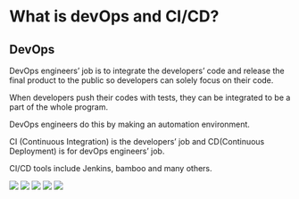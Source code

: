
# What is devOps and CI/CD?

## DevOps
DevOps engineers’ job is to integrate the developers’ code and release the final product to the public so developers can solely focus on their code.

When developers push their codes with tests, they can be integrated to be a part of the whole program.

DevOps engineers do this by making an automation environment.

CI (Continuous Integration) is the developers’ job and CD(Continuous Deployment) is for devOps engineers’ job.

CI/CD tools include Jenkins, bamboo and many others.

![](https://img1.daumcdn.net/thumb/R1280x0/?scode=mtistory2&fname=https%3A%2F%2Fblog.kakaocdn.net%2Fdn%2FbGXdIT%2FbtqI9GkH3wP%2F5Qx2zLKYRxsYWLSoS6KH3K%2Fimg.png)
![](https://img1.daumcdn.net/thumb/R1280x0/?scode=mtistory2&fname=https%3A%2F%2Fblog.kakaocdn.net%2Fdn%2FeeSLmu%2FbtqI9pXqCN8%2FiIopSPh3KSK1SwhRjkWPf1%2Fimg.png)
![](https://img1.daumcdn.net/thumb/R1280x0/?scode=mtistory2&fname=https%3A%2F%2Fblog.kakaocdn.net%2Fdn%2Fb3WY5f%2FbtqI5zz0OUH%2FN5KhjwQ3SP9nYplyZrXuVK%2Fimg.png)
![](https://img1.daumcdn.net/thumb/R1280x0/?scode=mtistory2&fname=https%3A%2F%2Fblog.kakaocdn.net%2Fdn%2FdakwGX%2FbtqI6MFDU1F%2Fa5eWfgKwX24ldSJ8mNF981%2Fimg.png)
![](https://img1.daumcdn.net/thumb/R1280x0/?scode=mtistory2&fname=https%3A%2F%2Fblog.kakaocdn.net%2Fdn%2FbTL3vo%2FbtqI8eIOO08%2FHRenws0NLskjQV5LSyt0o0%2Fimg.png)

